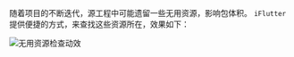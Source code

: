随着项目的不断迭代，源工程中可能遗留一些无用资源，影响包体积。 `iFlutter` 提供便捷的方式，来查找这些资源所在，效果如下：

![无用资源检查动效](https://cdn.jsdelivr.net/gh/YangLang116/iFlutter/doc/configs/check_useless_res.gif)
